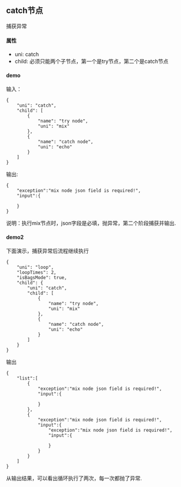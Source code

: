 ## catch节点

捕获异常

#### 属性

- uni: catch
- child: 必须只能两个子节点，第一个是try节点，第二个是catch节点

#### demo

输入：

```
{
    "uni": "catch",
    "child": [
        {
            "name": "try node",
            "uni": "mix"
        },
        {
            "name": "catch node",
            "uni": "echo"
        }
    ]
}

```

输出:

```
{
	"exception":"mix node json field is required!",
	"input":{
		
	}
}
```

说明：执行mix节点时，json字段是必填，抛异常，第二个阶段捕获并输出.

#### demo2

下面演示，捕获异常后流程继续执行

```
{
    "uni": "loop",
    "loopTimes": 2,
    "isBagsMode": true,
    "child": {
        "uni": "catch",
        "child": [
            {
                "name": "try node",
                "uni": "mix"
            },
            {
                "name": "catch node",
                "uni": "echo"
            }
        ]
    }
}
```

输出

```
{
	"list":[
		{
			"exception":"mix node json field is required!",
			"input":{
				
			}
		},
		{
			"exception":"mix node json field is required!",
			"input":{
				"exception":"mix node json field is required!",
				"input":{
					
				}
			}
		}
	]
}
```

从输出结果，可以看出循环执行了两次，每一次都抛了异常.